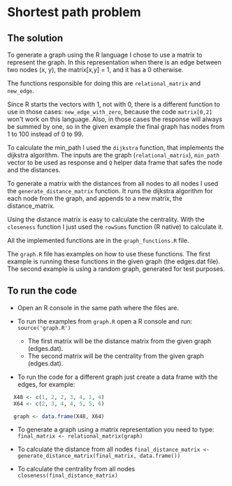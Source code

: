 # Shortest path problem

## The solution

To generate a graph using the R language I chose to use a matrix to represent the graph. In this representation when there is an edge between two nodes (x, y), the matrix[x,y] = 1, and it has a 0 otherwise.

The functions responsible for doing this are `relational_matrix` and `new_edge`.

Since R starts the vectors with 1, not with 0, there is a different function to use in those cases: `new_edge_with_zero`, because the code `matrix[0,2]` won't work on this language. Also, in those cases the response will always be summed by one, so in the given example the final graph has nodes from 1 to 100 instead of 0 to 99.

To calculate the min_path I used the `dijkstra` function, that implements the dijkstra algorithm. The inputs are the graph (`relational_matrix`), `min_path` vector to be used as response and `Q` helper data frame that safes the node and the distances.

To generate a matrix with the distances from all nodes to all nodes I used the `generate_distance_matrix` function. It runs the dijkstra algorithm for each node from the graph, and appends to a new matrix, the distance_matrix.

Using the distance matrix is easy to calculate the centrality. With the `closeness` function I just used the `rowSums` function (R native) to calculate it.

All the implemented functions are in the `graph_functions.R` file.

The `graph.R` file has examples on how to use these functions. The first example is running these functions in the given graph (the edges.dat file). The second example is using a random graph, generated for test purposes.


## To run the code

  - Open an R console in the same path where the files are.

  - To run the examples from `graph.R` open a R console and run: `source('graph.R')`
    - The first matrix will be the distance matrix from the given graph (edges.dat).
    - The second matrix will be the centrality from the given graph (edges.dat).

  - To run the code for a different graph just create a data frame with the edges, for example:
  ```R
    X48 <- c(1, 2, 2, 3, 4, 1, 4)
    X64 <- c(2, 3, 4, 4, 5, 5, 6)

    graph <- data.frame(X48, X64)
  ```

 - To generate a graph using a matrix representation you need to type:
 `final_matrix <- relational_matrix(graph)`

 - To calculate the distance from all nodes
  `final_distance_matrix <- generate_distance_matrix(final_matrix, data.frame())`

 - To calculate the centrality from all nodes
  `closeness(final_distance_matrix)`




